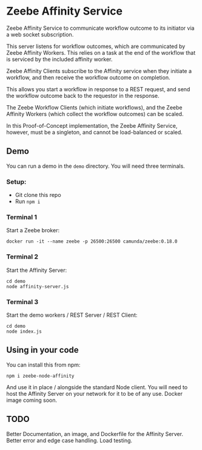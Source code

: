 # Zeebe Affinity Service

Zeebe Affinity Service to communicate workflow outcome to its initiator via a web socket subscription.

This server listens for workflow outcomes, which are communicated by Zeebe Affinity Workers. This relies on a task at the end of the workflow that is serviced by the included affinity worker.

Zeebe Affinity Clients subscribe to the Affinity service when they initiate a workflow, and then receive the workflow outcome on completion.

This allows you start a workflow in response to a REST request, and send the workflow outcome back to the requestor in the response.

The Zeebe Workflow Clients (which initiate workflows), and the Zeebe Affinity Workers (which collect the workflow outcomes) can be scaled.

In this Proof-of-Concept implementation, the Zeebe Affinity Service, however, must be a singleton, and cannot be load-balanced or scaled.

## Demo

You can run a demo in the `demo`  directory. You will need three terminals.

### Setup:
- Git clone this repo
- Run `npm i`

### Terminal 1
Start a Zeebe broker:

```
docker run -it --name zeebe -p 26500:26500 camunda/zeebe:0.18.0
```

### Terminal 2
Start the Affinity Server:

```
cd demo
node affinity-server.js
```

### Terminal 3
Start the demo workers / REST Server / REST Client:

```
cd demo
node index.js
```

## Using in your code

You can install this from npm:

```
npm i zeebe-node-affinity
```

And use it in place / alongside the standard Node client. You will need to host the Affinity Server on your network for it to be of any use. Docker image coming soon.

## TODO

Better Documentation, an image, and Dockerfile for the Affinity Server. Better error and edge case handling. Load testing.
